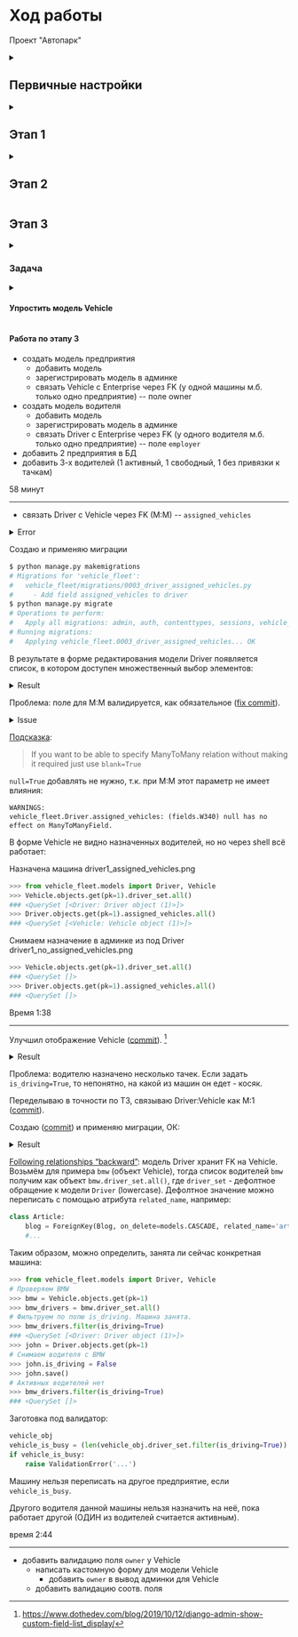 # Ход работы

Проект "Автопарк"


<details>
<summary><h2>Первичные настройки</h2></summary>

Создать приложение `vehicle_fleet`

Зарегистрировать приложение ([commit](https://github.com/DanilTsygolnik/django_study_proj_03/commit/bdbd71d4f8edaff1b9ea9e11e53839c2e3113055)).

</details>


<details>
<summary><h2>Этап 1</h2></summary>

#### Задача

Создать основную модель Vehicle (автомобиль) с несколькими полями на усмотрение (например, стоимость, год выпуска, пробег, и т. д.). Марку/бренд с техническими характеристиками пока не добавлять - это будет отдельная модель.

Зарегистрировать модель в админке, добавить 3-5 объектов в базу.

#### Ход работы

Создать модель Vehicle ([commit](https://github.com/DanilTsygolnik/django_study_proj_03/commit/023664c8a9e7cef50a662368ef357a637e280f44)).

Создать миграции для модели ([commit](https://github.com/DanilTsygolnik/django_study_proj_03/commit/86ea9811b90348078362afaf95b830f71a9a5c68)).

Зарегистрировать модель `Vehicle` в админке ([commit](https://github.com/DanilTsygolnik/django_study_proj_03/commit/0416ea85f61c2b68c5ece94c525edf57eb0ff9d6)).

<details>
<summary>Result</summary><br>
Вид админки до и после
<img src="img/2559f69.png" alt="">
</details>

</details>


<details>
<summary><h2>Этап 2</h2></summary>


#### Задача

Добавить отдельную модель брендов и привязать её к модели Vehicle, чтобы в админке, когда создаётся или редактируется новый автомобиль, поле бренда показывалось как выпадающий список. 

Добавить в модель Vehicle несколько других характеристик (например, тип авто, кол-во мест, цвет).

Выводить данные автомобиля в админке в более наглядном виде: id + бренд + пробег или цена например.

<details>
<summary><h4>Описание полей</h4></summary>

VehicleBrand (марка транспортного средства), поля:
- `title`: CharField, obligatory, max_length=20, 'Vehicle Brand'

---

VehicleModelInBrand (модель транспортного средства), поля:
- `vehicle_brand`: ForeignKey, VehicleBrand, on_delete.CASCADE (если удалить категорию, то удалить и все модели бренда)
- `title`: CharField, obligatory, max_length=20, 'Vehicle Model'

---

VehicleCategory (разновидность транспортного средства), поля:
- `title`: CharField, obligatory, max_length=20, 'Сategory'

Варианты: внедорожник/кроссовер, лифтбек, седан, хэтчбек, грузовик, автобус.

---

VehicleFuel (Тип топлива), поля:
- `title`: CharField, obligatory, max_length=20, 'Fuel Type'

Варианты: бензин, дизель.

---

VehicleEngineCapacity (объём двигателя), поля:
- `engine_capacity_liters`: DecimalField, obligatory, 99.99, 'Engine Capacity (liters)'

Примечание: максимальное число - [46,9 л](https://www.drom.ru/info/misc/10-c-f-k-fuel-economy-45684.html), так что   

---

VehicleTransmission (Коробка передач), поля:
- `title`: CharField, obligatory, max_length=20, 'Transmission Type'

Варианты: механика, автомат.

---

VehicleTypeOfDrive (Тип привода), поля:
- `title`: CharField, obligatory, max_length=20, 'Type Of Drive'

Варианты: задний, кардан, полный.

---

VehicleNumSeats (число мест), поля:
- `num_seats`: IntegerField, obligatory, 'Number Of Seats'

num_seats = models.IntegerField(verbose_name='Seats In Vehicle')

Варианты: 4, 5, 6, 7

---

VehicleNumDoors (число дверей), поля:
- `num_doors`: IntegerField, obligatory, 'Number Of Doors'

num_doors = models.IntegerField(verbose_name='Doors In Vehicle')

Варианты: 2, 3, 4, 5 

---

VehicleBodyColor (цвет кузова), поля:
- `title`: CharField, obligatory, max_length=20, 'Vehicle Body Color'

---

Vehicle (транспортное средство), поля:
- `brand`: ForeignKey, VehicleBrand, on_delete.CASCADE (если удалить категорию, то удалить и все транспортные средства)
- `model_in_brand`: ForeignKey, VehicleModelInBrand, on_delete.CASCADE (если удалить модельную линейку, то удалить и все транспортные средства)
- `category`: ForeignKey, VehicleCategory, on_delete.CASCADE
- `year_of_manufacture`: IntegerField, obligatory, 'Year Of Manufacture'
- `mileage_km`: IntegerField, obligatory, 'Mileage, km'
- `price_usd`: DecimalField, obligatory, 999999999.99, 'Price, USD'
- `fuel`: ForeignKey, VehicleFuel, models.SET_NULL (если удалить тип топлива, то транспортные средства не удалять - только заменить значение поля на Null), null=True, blank=True (для models.SET_NULL)
- `engine_capacity`: ForeignKey, VehicleEngineCapacity,  models.SET_NULL, null=True, blank=True (для models.SET_NULL)
- `transmission`: ForeignKey, VehicleTransmission, models.SET_NULL (если удалить тип привода, то транспортные средства не удалять - только заменить значение поля на Null), null=True, blank=True (для models.SET_NULL)
- `type_of_drive`: ForeignKey, VehicleTypeOfDrive, models.SET_NULL, null=True, blank=True (для models.SET_NULL)

- `num_seats`: ForeignKey, VehicleNumSeats,  models.SET_NULL, null=True, blank=True (для models.SET_NULL)
- `num_doors`: ForeignKey, VehicleNumDoors,  models.SET_NULL, null=True, blank=True (для models.SET_NULL)
- `body_color`: ForeignKey, VehicleBodyColor,  models.SET_NULL, null=True, blank=True (для models.SET_NULL)
- `description`: TextField, blank=True (optional field), 'Description'

---
</details>

#### Добавление моделей в проект

Добавить новые модели (см. коммиты a69c3dd...ae263ec).

Создать и применить миграции ([commit](https://github.com/DanilTsygolnik/django_study_proj_03/commit/b3a421872364e6a056262977dfe8d76cfd204f5d)).

Зарегистрировать модели в админке ([commit](https://github.com/DanilTsygolnik/django_study_proj_03/commit/09268db0938911e4afe21080299b739983133ff2)).

<details>
<summary>Result</summary>
<img src="img/09268db.png" alt="">
</details>

<details>
<summary><h4>Исправить косяки в модели</h4></summary>

Исправить ошибку `__str__ returned non-string (type VehicleModelInBrand)` ([commit](https://github.com/DanilTsygolnik/django_study_proj_03/commit/a2300264d855a67cfaefb359cb82c221646b7a2f)).

<details>
<summary>Текст ошибки</summary>
<img src="img/a230026.png" alt="">
</details>


Исправить ошибку `__str__ returned non-string (type Decimal)` ([commit](https://github.com/DanilTsygolnik/django_study_proj_03/commit/083cc907ebbbabd9076186a70c5fed38c6a3f1c4)).

<details>
<summary>Текст ошибки</summary>
<img src="img/083cc90.png" alt="">
</details>


Исправить ошибку `__str__ returned non-string (type int)` для моделей `VehicleNumSeats` ([commit](https://github.com/DanilTsygolnik/django_study_proj_03/commit/e14e0c16ca47dc09761bcb3b53899d20fdb73a01)) и `VehicleNumDoors` ([commit](https://github.com/DanilTsygolnik/django_study_proj_03/commit/0043f2300dfff5f69c34306b9f636845ed8e1102)).

<details>
<summary>Текст ошибки</summary>
<img src="img/e14e0c1.png" alt="">
</details>

</details>

<details>
<summary>Result</summary><br>
После добавления пары записей в БД
<img src="img/0043f23.png" alt="">
</details>


#### Настройки в админке

Отображение списка транспорта в админке (модель Vehicle) ([commit](https://github.com/DanilTsygolnik/django_study_proj_03/commit/5aaf2f7762f8636988097ffd14c7a6ef3c02eab6)).

<details>
<summary>Result</summary>
<img src="img/5aaf2f7.png" alt="">
</details>

Добавить кликабельные заголовки (модель Vehicle) ([commit](https://github.com/DanilTsygolnik/django_study_proj_03/commit/723eb78c2de18ae6d1e35f40742adced720f5a5d)).

<details>
<summary>Result</summary>
<img src="img/723eb78.png" alt="">
</details>

---

#### Время на этап

Продумывание и описание полей модели: 3 часа 10 минут.

Кодирование: 2 часа 35 минут.

Редактирование отчёта: 30 минут.

#### Использованные материалы

Подсказка по созданию поля для валюты -[What is the best django model field to use to represent a US dollar amount?](https://stackoverflow.com/a/1139421) 
Аргументы `on_delete` - отличное [объяснение](https://stackoverflow.com/a/38389488).

</details>


<summary><h2>Этап 3</h2></summary>

<details>
<summary><h3>Задача</h3></summary>

Добавить ещё две базовые модели:
    1. Enterprise (предприятие)
2. Driver (водитель)

    Основные поля этим моделям придумать самостоятельно. Например, название + город, имя + зарплата.

    Организовать между ними такие связи:
    - Предприятию могут принадлежать несколько автомобилей (один ко многим).
    - Предприятию могут принадлежать несколько водителей (один ко многим).

    Дополнительные условия:
    - Автомобиль и водитель могут принадлежать только одному предприятию.
    - Каждому автомобилю может быть назначено несколько водителей (один к многим).
    - Один из назначенных водителей дополнительно считается "активным" (флажок) — это тот, кто работает на машине в данный момент.
    - Создаваемый водитель исходно ни к какой машине не привязан.
    - Автомобиль может переназначаться в админке другому предприятию, только если для него не назначен водитель (с галкой).

</details>


<details>
<summary><h4>Упростить модель Vehicle</h4></summary>

Убрал лишнее из Vehicle ([commit](https://github.com/DanilTsygolnik/django_study_proj_03/commit/ef178c81e3ac9f28f42f4a08d8acf93fe2a6a700)) и `admin.py` ([commit](https://github.com/DanilTsygolnik/django_study_proj_03/commit/ca824aa2833e62840db72eb25024d31cc55dfd8a)).

<details>
<summary>Result</summary>
<img src="img/fe82c9b.png" alt="">
</details>

Команда `python manage.py makemigrations` с имеющейся БД выдаёт следующее сообщение:
```
It is impossible to add a non-nullable field 'license_plate_num' to vehicle without specifying a default. This is because the database needs something to populate existing rows.
Please select a fix:
1) Provide a one-off default now (will be set on all existing rows with a null value for this column)
2) Quit and manually define a default value in models.py.
Select an option: _
```

Сношу БД, повторяю -- тот же результат. Сношу файлы миграций, создаю новые ([commit](https://github.com/DanilTsygolnik/django_study_proj_03/commit/88c9ca1783c3cca581546df37e0dfba20a8c968a)), снова создаю суперпользователя -- есть пустая БД. Добавляю пару моделей, чтобы проверить результат.

<details>
<summary>Result</summary>
<img src="img/88c9ca1.png" alt="">
</details>

</details>


<summary><h4>Работа по этапу 3</h4></summary>


+ создать модель предприятия
    + добавить модель
    + зарегистрировать модель в админке
    + связать Vehicle с Enterprise через FK (у одной машины м.б. только одно предприятие) -- поле owner
+ создать модель водителя
    + добавить модель 
    + зарегистрировать модель в админке
    + связать Driver  с Enterprise через FK (у одного водителя м.б. только одно предприятие) -- поле `employer`
+ добавить 2 предприятия в БД
+ добавить 3-х водителей (1 активный, 1 свободный, 1 без привязки к тачкам)


58 минут

----------------------------------------------------------------



+ связать Driver с Vehicle через FK (M:M) -- `assigned_vehicles`

<details>
<summary>Error</summary>
<img src="img/c95a54b.png" alt="">
</details>

Создаю и применяю миграции
```bash
$ python manage.py makemigrations
# Migrations for 'vehicle_fleet':
#   vehicle_fleet/migrations/0003_driver_assigned_vehicles.py
#     - Add field assigned_vehicles to driver
$ python manage.py migrate
# Operations to perform:
#   Apply all migrations: admin, auth, contenttypes, sessions, vehicle_fleet
# Running migrations:
#   Applying vehicle_fleet.0003_driver_assigned_vehicles... OK
```
В результате в форме редактирования модели Driver появляется список, в котором доступен множественный выбор элементов:

<details>
<summary>Result</summary>
<img src="img/0246b83.png" alt="">
</details>

Проблема: поле для М:М валидируется, как обязательное ([fix commit](https://github.com/DanilTsygolnik/django_study_proj_03/commit/5c3f70e8bf2b5ba7654ba81e57000de1c32a8503)).
<details>
<summary>Issue</summary>
<img src="img/m-to-m-field-blank-true-issue.png" alt="">
</details>

[Подсказка](https://stackoverflow.com/a/2529875):
> If you want to be able to specify ManyToMany relation without making it required just use `blank=True`

`null=True` добавлять не нужно, т.к. при М:М этот параметр не имеет влияния:
```
WARNINGS:
vehicle_fleet.Driver.assigned_vehicles: (fields.W340) null has no effect on ManyToManyField.
```

В форме Vehicle не видно назначенных водителей, но но через shell всё работает:

Назначена машина
driver1_assigned_vehicles.png
```python
>>> from vehicle_fleet.models import Driver, Vehicle
>>> Vehicle.objects.get(pk=1).driver_set.all()
### <QuerySet [<Driver: Driver object (1)>]>
>>> Driver.objects.get(pk=1).assigned_vehicles.all()
### <QuerySet [<Vehicle: Vehicle object (1)>]>
```
Снимаем назначение в админке из под Driver
driver1_no_assigned_vehicles.png
```python
>>> Vehicle.objects.get(pk=1).driver_set.all()
### <QuerySet []>
>>> Driver.objects.get(pk=1).assigned_vehicles.all()
### <QuerySet []>
```

Время 1:38

----------------------------------------------------------------

Улучшил отображение Vehicle ([commit](https://github.com/DanilTsygolnik/django_study_proj_03/commit/e025115a0af32c32a0e2917fef9d224736265289)).  [^show-a-field-from-a-foreign-model]

<details>
<summary>Result</summary>
<img src="img/e025115.png" alt="">
</details>


Проблема: водителю назначено несколько тачек. Если задать `is_driving=True`, то непонятно, на какой из машин он едет - косяк.

Переделываю в точности по ТЗ, связываю Driver:Vehicle как M:1 ([commit](https://github.com/DanilTsygolnik/django_study_proj_03/commit/95e9ee1d02d4a624eec69701fd26cc8c52b5fad8)).

Создаю ([commit](https://github.com/DanilTsygolnik/django_study_proj_03/commit/ebd87e115d066e4316dcd3e123dcc1af4707fe37)) и применяю миграции, ОК:

<details>
<summary>Result</summary>
<img src="img/a4abd41.png" alt="">
</details>



[Following relationships “backward”](https://docs.djangoproject.com/en/3.0/topics/db/queries/#following-relationships-backward): модель Driver хранит FK на Vehicle. Возьмём для примера `bmw` (объект Vehicle), тогда список водителей `bmw` получим как объект `bmw.driver_set.all()`, где `driver_set` - дефолтное обращение к модели `Driver` (lowercase). Дефолтное значение можно переписать с помощью атрибута `related_name`, например:
```python
class Article:
    blog = ForeignKey(Blog, on_delete=models.CASCADE, related_name='articles')
    #...
```

Таким образом, можно определить, занята ли сейчас конкретная машина:
```python
>>> from vehicle_fleet.models import Driver, Vehicle
# Проверяем BMW
>>> bmw = Vehicle.objects.get(pk=1)
>>> bmw_drivers = bmw.driver_set.all()
# Фильтруем по полю is_driving. Машина занята.
>>> bmw_drivers.filter(is_driving=True)
### <QuerySet [<Driver: Driver object (1)>]>
>>> john = Driver.objects.get(pk=1)
# Снимаем водителя с BMW
>>> john.is_driving = False
>>> john.save()
# Активных водителей нет
>>> bmw_drivers.filter(is_driving=True)
### <QuerySet []>
```

Заготовка под валидатор:
```python
vehicle_obj
vehicle_is_busy = (len(vehicle_obj.driver_set.filter(is_driving=True)) != 0)
if vehicle_is_busy:
    raise ValidationError('...')

```

Машину нельзя переписать на другое предприятие, если `vehicle_is_busy`.

Другого водителя данной машины нельзя назначить на неё, пока работает другой (ОДИН из водителей считается активным).


время 2:44

----------------------------------------------------------------



- добавить валидацию поля `owner` у Vehicle
    - написать кастомную форму для модели Vehicle
        - добавить `owner` в вывод админки для Vehicle
    - добавить валидацию соотв. поля



[^show-a-field-from-a-foreign-model]: https://www.dothedev.com/blog/2019/10/12/django-admin-show-custom-field-list_display/
